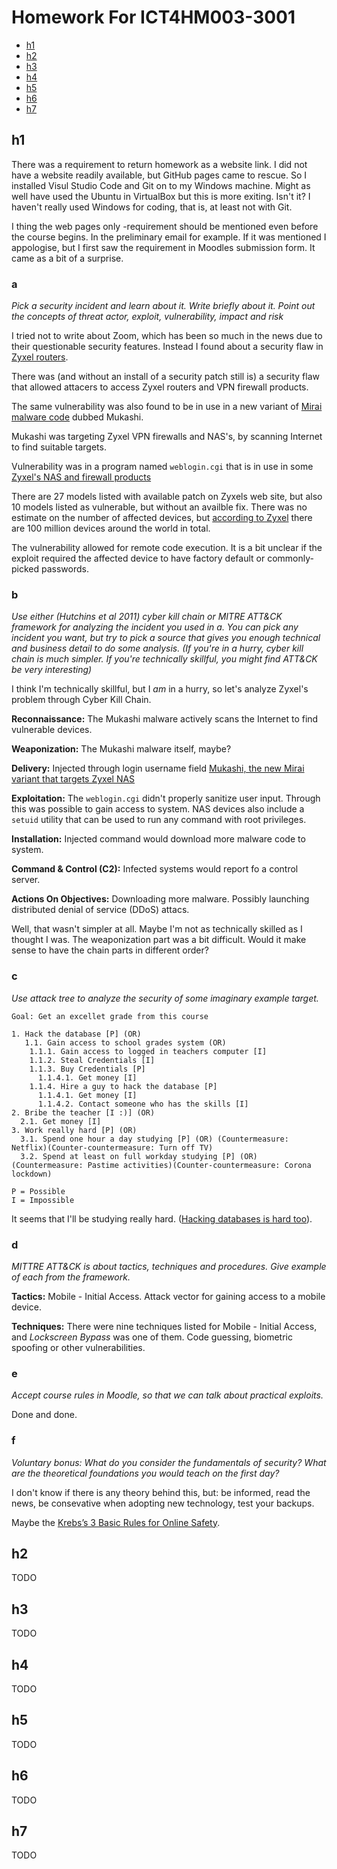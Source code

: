 # Homework For ICT4HM003-3001

* [h1](#h1)
* [h2](#h2)
* [h3](#h3)
* [h4](#h4)
* [h5](#h5)
* [h6](#h6)
* [h7](#h7)

## h1 

There was a requirement to return homework as a website link. I did not have a website readily available, but GitHub pages came to rescue. So I installed Visul Studio Code and Git on to my Windows machine.
Might as well have used the Ubuntu in VirtualBox but this is more exiting. Isn't it?
I haven't really used Windows for coding, that is, at least not with Git.

I thing the web pages only -requirement should be mentioned even before the course begins. In the preliminary email for example. If it was mentioned I appologise, but I first saw the requirement in Moodles submission form. It came as a bit of a surprise.

### a

_Pick a security incident and learn about it. Write briefly about it. Point out the concepts of threat actor, exploit, vulnerability, impact and risk_

I tried not to write about Zoom, which has been so much in the news due to their 
questionable security features. Instead I found about a security flaw in [Zyxel routers](https://krebsonsecurity.com/2020/03/zxyel-flaw-powers-new-mirai-iot-botnet-strain/).

There was (and without an install of a security patch still is) a security flaw that allowed attacers to access Zyxel routers and VPN firewall products.

The same vulnerability was also found to be in use in a new variant of [Mirai malware code](https://en.wikipedia.org/wiki/Mirai_(malware)) dubbed Mukashi.

Mukashi was targeting Zyxel VPN firewalls and NAS's, by scanning Internet to find suitable targets.

Vulnerability was in a program named `weblogin.cgi` that is in use in some [Zyxel's NAS and firewall products](https://www.zyxel.com/support/remote-code-execution-vulnerability-of-NAS-products.shtml)

There are 27 models listed with available patch on Zyxels web site, but also 10 models listed as vulnerable, but without an availble fix. There was no estimate on the number of affected devices, but [according to Zyxel](https://www.zyxel.com/fi/fi/about_zyxel/company_overview.shtml) there are 100 million devices around the world in total.

The vulnerability allowed for remote code execution. It is a bit unclear if the exploit required
the affected device to have factory default or commonly-picked passwords. 

### b

_Use either (Hutchins et al 2011) cyber kill chain or MITRE ATT&CK framework for analyzing the incident you used in a. You can pick any incident you want, but try to pick a source that gives you enough technical and business detail to do some analysis. (If you're in a hurry, cyber kill chain is much simpler. If you're technically skillful, you might find ATT&CK be very interesting)_

I think I'm technically skillful, but I _am_ in a hurry, so let's analyze Zyxel's problem through
Cyber Kill Chain.

**Reconnaissance:** The Mukashi malware actively scans the Internet to find vulnerable devices.

**Weaponization:** The Mukashi malware itself, maybe?

**Delivery:** Injected through login username field [Mukashi, the new Mirai variant that targets Zyxel NAS](https://securityaffairs.co/wordpress/100116/cyber-crime/mukashi-mirai-variant-targets-zyxel.html)

**Exploitation:** The `weblogin.cgi` didn't properly sanitize user input. Through this was possible to gain access to system. NAS devices also include a `setuid` utility that can be used to run any command with root privileges.

**Installation:** Injected command would download more malware code to system.

**Command & Control (C2):** Infected systems would report fo a control server.

**Actions On Objectives:** Downloading more malware. Possibly launching distributed denial of service (DDoS) attacs.

Well, that wasn't simpler at all. Maybe I'm not as technically skilled as I thought I was. The weaponization part was a bit difficult. Would it make sense to have the chain parts in different order?

### c

_Use attack tree to analyze the security of some imaginary example target._

```text
Goal: Get an excellet grade from this course

1. Hack the database [P] (OR)
   1.1. Gain access to school grades system (OR)
    1.1.1. Gain access to logged in teachers computer [I]
    1.1.2. Steal Credentials [I]
    1.1.3. Buy Credentials [P]
      1.1.4.1. Get money [I]
    1.1.4. Hire a guy to hack the database [P]
      1.1.4.1. Get money [I]
      1.1.4.2. Contact someone who has the skills [I]
2. Bribe the teacher [I :)] (OR)
  2.1. Get money [I]
3. Work really hard [P] (OR)
  3.1. Spend one hour a day studying [P] (OR) (Countermeasure: Netflix)(Counter-countermeasure: Turn off TV)
  3.2. Spend at least on full workday studying [P] (OR) (Countermeasure: Pastime activities)(Counter-countermeasure: Corona lockdown)

P = Possible
I = Impossible
```

It seems that I'll be studying really hard. ([Hacking databases is hard too](http://nedroid.com/2012/05/honk-the-databus/)).

### d

_MITTRE ATT&CK is about tactics, techniques and procedures. Give example of each from the framework._

**Tactics:** Mobile - Initial Access. Attack vector for gaining access to a mobile device.

**Techniques:** There were nine techniques listed for Mobile - Initial Access, and _Lockscreen Bypass_ was one of them. Code guessing, biometric spoofing or other vulnerabilities. 

### e

_Accept course rules in Moodle, so that we can talk about practical exploits._

Done and done.

### f

_Voluntary bonus: What do you consider the fundamentals of security? What are the theoretical foundations you would teach on the first day?_

I don't know if there is any theory behind this, but: be informed, read the news, be consevative when adopting new technology, test your backups.

Maybe the [Krebs’s 3 Basic Rules for Online Safety](https://krebsonsecurity.com/2011/05/krebss-3-basic-rules-for-online-safety/).

## h2

TODO

## h3

TODO

## h4

TODO

## h5

TODO

## h6

TODO

## h7

TODO
